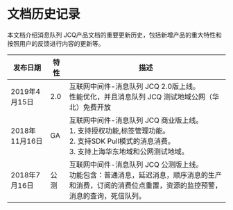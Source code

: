 # 文档历史记录

本文档介绍消息队列 JCQ产品文档的重要更新历史，包括新增产品的重大特性和按照用户的反馈进行内容的更新等。

|发布日期|特性|描述|
|-|-|-|
|2019年4月15日|2.0|互联网中间件-消息队列 JCQ 2.0版上线。<br/>性能优化，并且消息队列 JCQ 测试地域公网（华北）免费开放|
|2018年11月16日|GA|互联网中间件-消息队列 JCQ 商业版上线。<br/>1. 支持授权功能,标签管理功能。<br/>2. 支持SDK Pull模式的消息消费。<br/>3. 支持上海华东地域和公网测试地域。|
|2018年7月16日|公测|互联网中间件-消息队列 JCQ 公测版上线。<br/>功能包含：普通消息，延迟消息，顺序消息的生产和消费，订阅的消费位点重置，资源的监控预警，消息的查询，死信队列。|
